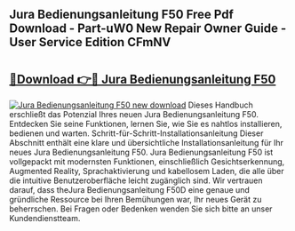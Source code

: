 ## Jura Bedienungsanleitung F50 Free Pdf Download - Part-uW0 New Repair Owner Guide - User Service Edition CFmNV

# <h2><a href="http://df1bfb7.blite.top/?on=Jura+Bedienungsanleitung+F50">🔗Download 👉🔴 Jura Bedienungsanleitung F50</a></h2>

[![Jura Bedienungsanleitung F50 new download](https://i.imgur.com/lujVjoI.png)](http://df1bfb7.blite.top/?on=Jura+Bedienungsanleitung+F50)
Dieses Handbuch erschließt das Potenzial Ihres neuen Jura Bedienungsanleitung F50. Entdecken Sie seine Funktionen, lernen Sie, wie Sie es nahtlos installieren, bedienen und warten. Schritt-für-Schritt-Installationsanleitung Dieser Abschnitt enthält eine klare und übersichtliche Installationsanleitung für Ihr neues Jura Bedienungsanleitung F50. Jura Bedienungsanleitung F50 ist vollgepackt mit modernsten Funktionen, einschließlich Gesichtserkennung, Augmented Reality, Sprachaktivierung und kabellosem Laden, die alle über die intuitive Benutzeroberfläche leicht zugänglich sind. Wir vertrauen darauf, dass theJura Bedienungsanleitung F50D eine genaue und gründliche Ressource bei Ihren Bemühungen war, Ihr neues Gerät zu beherrschen. Bei Fragen oder Bedenken wenden Sie sich bitte an unser Kundendienstteam.
